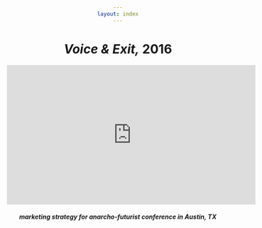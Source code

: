 ```yaml
---
layout: index
---
```


<style>body{max-width:500px;margin:auto;padding:10px;text-align:center;}h1,h5{text-align:center;}img{max-width:100%;}</style>

# *Voice & Exit,* 2016

<iframe src="https://www.facebook.com/plugins/video.php?height=314&href=https%3A%2F%2Fwww.facebook.com%2Fderykmakgill%2Fvideos%2F1101542619905150%2F&show_text=false&width=560&t=0" width="560" height="314" style="border:none;overflow:hidden" scrolling="no" frameborder="0" allowfullscreen="true" allow="autoplay; clipboard-write; encrypted-media; picture-in-picture; web-share" allowFullScreen="true"></iframe>

##### marketing strategy for anarcho-futurist conference in Austin, TX

